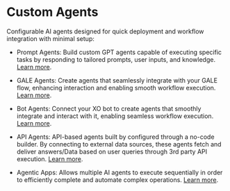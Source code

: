 # Custom Agents 

Configurable AI agents designed for quick deployment and workflow integration with minimal setup:

* Prompt Agents: Build custom GPT agents capable of executing specific tasks by responding to tailored prompts, user inputs, and knowledge. [Learn more](./gpt-agents.md).

* GALE Agents: Create agents that seamlessly integrate with your GALE flow, enhancing interaction and enabling smooth workflow execution. [Learn more](./gale-agents.mdgale-agents.md).

* Bot Agents: Connect your XO bot to create agents that smoothly integrate and interact with it, enabling seamless workflow execution. [Learn more](./bot-agent.md).

* API Agents: API-based agents built by configured through a no-code builder. By connecting to external data sources, these agents fetch and deliver answers/Data based on user queries through 3rd party API execution. [Learn more](./api-agents.md).

* Agentic Apps: Allows multiple AI agents to execute sequentially in order to efficiently complete and automate complex operations. [Learn more](./agentic-apps.md).
